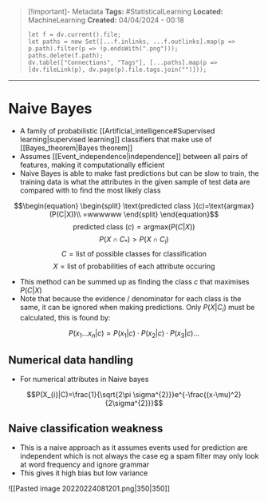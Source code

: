 > [!important]- Metadata
> **Tags:** #StatisticalLearning 
> **Located:** MachineLearning
> **Created:** 04/04/2024 - 00:18
> ```dataviewjs
> let f = dv.current().file;
> let paths = new Set([...f.inlinks, ...f.outlinks].map(p => p.path).filter(p => !p.endsWith(".png")));
> paths.delete(f.path);
> dv.table(["Connections", "Tags"], [...paths].map(p => [dv.fileLink(p), dv.page(p).file.tags.join("")]));
> ```

___
# Naive Bayes
- A family of probabilistic [[Artificial_intelligence#Supervised learning|supervised learning]] classifiers that make use of [[Bayes_theorem|Bayes theorem]] 
- Assumes [[Event_independence|independence]] between all pairs of features, making it computationally efficient 
- Naive Bayes is able to make fast predictions but can be slow to train, the training data is what the attributes in the given sample of test data are compared with to find the most likely class

$$\begin{equation}
\begin{split}
\text{predicted class }(c)=\text{argmax}(P(C|X))\\
=wwwwww
\end{split}
\end{equation}$$
$$\text{predicted class }(c)=\text{argmax}(P(C|X))$$
$$P(X\cap C_{*})>P(X\cap C_{i})$$
$$C=\text{list of possible classes for classification}$$
$$X=\text{list of probabilities of each attribute occuring}$$
- This method can be summed up as finding the class $c$ that maximises $P(C|X)$ 
- Note that because the evidence / denominator for each class is the same, it can be ignored when making predictions. Only $P(X | C_{i})$  must be calculated, this is found by:

$$P(x_{1}\dots x_{n}|c)=P(x_{1}|c)\cdot P(x_{2}|c)\cdot P(x_{3}|c)\dots$$


## Numerical data handling
- For numerical attributes in Naive bayes

$$P(X_{i}|C)=\frac{1}{\sqrt{2\pi \sigma^{2}}}e^{-\frac{(x-\mu)^2}{2\sigma^{2}}}$$
## Naive classification weakness
- This is a naive approach as it assumes events used for prediction are independent which is not always the case eg a spam filter may only look at word frequency and ignore grammar
- This gives it high bias but low variance

![[Pasted image 20220224081201.png|350|350]]

